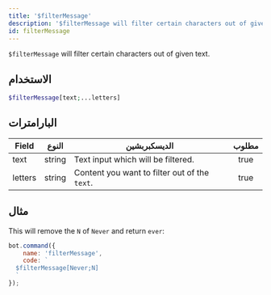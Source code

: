 ```yaml
---
title: '$filterMessage'
description: '$filterMessage will filter certain characters out of given text.'
id: filterMessage
---
```


`$filterMessage` will filter certain characters out of given text.

## الاستخدام

```php
$filterMessage[text;...letters]
```

## البارامترات

| Field   | النوع  | الديسكبربشين                                  | مطلوب |
| ------- | ------ | --------------------------------------------- |:-----:|
| text    | string | Text input which will be filtered.            | true  |
| letters | string | Content you want to filter out of the `text`. | true  |

## مثال

This will remove the `N` of `Never` and return `ever`:

```javascript
bot.command({
    name: 'filterMessage',
    code: `
  $filterMessage[Never;N]
  `
});
```
